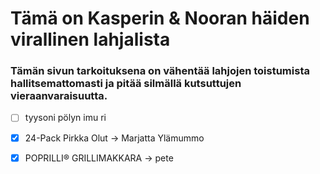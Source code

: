 # Tämä on Kasperin & Nooran häiden virallinen lahjalista
### Tämän sivun tarkoituksena on vähentää lahjojen toistumista hallitsemattomasti ja pitää silmällä kutsuttujen vieraanvaraisuutta.

- [ ] tyysoni pölyn imu ri 
- [x] 24-Pack Pirkka Olut -> Marjatta Ylämummo
- [x] POPRILLI® GRILLIMAKKARA -> pete

